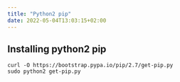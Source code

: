 ```yaml
---
title: "Python2 pip"
date: 2022-05-04T13:03:15+02:00
---
```



## Installing python2 pip
```
curl -O https://bootstrap.pypa.io/pip/2.7/get-pip.py
sudo python2 get-pip.py
```
